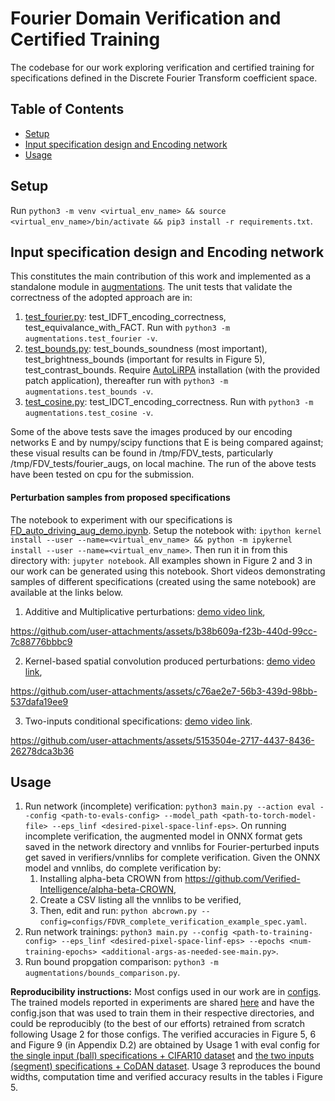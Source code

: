 # Fourier Domain Verification and Certified Training
The codebase for our work exploring verification and certified training for specifications defined in the Discrete Fourier Transform coefficient space.

## Table of Contents
- [Setup](#setup)
- [Input specification design and Encoding network](#input-specification-design-and-encoding-network)
- [Usage](#usage)

## Setup
Run `python3 -m venv <virtual_env_name> && source <virtual_env_name>/bin/activate && pip3 install -r requirements.txt`.

## Input specification design and Encoding network
This constitutes the main contribution of this work and implemented as a standalone module in [augmentations](augmentations/). 
The unit tests that validate the correctness of the adopted approach are in:
1. [test_fourier.py](augmentations/test_fourier.py): test_IDFT_encoding_correctness, test_equivalance_with_FACT. Run with `python3 -m augmentations.test_fourier -v`.
2. [test_bounds.py](augmentations/test_bounds.py): test_bounds_soundness (most important), test_brightness_bounds (important for results in Figure 5), test_contrast_bounds. 
    Require [AutoLiRPA](https://github.com/Verified-Intelligence/auto_LiRPA) installation (with the provided patch application), thereafter run with `python3 -m augmentations.test_bounds -v`.
3. [test_cosine.py](augmentations/test_cosine.py): test_IDCT_encoding_correctness. Run with `python3 -m augmentations.test_cosine -v`.

Some of the above tests save the images produced by our encoding networks E and by numpy/scipy functions that E is being compared against; these visual results can be found in /tmp/FDV_tests, particularly /tmp/FDV_tests/fourier_augs, on local machine. The run of the above tests have been tested on cpu for the submission.


#### Perturbation samples from proposed specifications
The notebook to experiment with our specifications is [FD_auto_driving_aug_demo.ipynb](augmentations/FD_auto_driving_aug_demo.ipynb). Setup the notebook with: `ipython kernel install --user --name=<virtual_env_name> && python -m ipykernel install --user --name=<virtual_env_name>`. Then run it in from this directory with: `jupyter notebook`.
All examples shown in Figure 2 and 3 in our work can be generated using this notebook. Short videos demonstrating samples of different specifications (created using the same notebook) are available at the links below.

1. Additive and Multiplicative perturbations: [demo video link](https://drive.google.com/file/d/1-k8TmNKxVjH7GKl9h_PawAUPN_1nJYdv/view?usp=sharing),

https://github.com/user-attachments/assets/b38b609a-f23b-440d-99cc-7c88776bbbc9

2. Kernel-based spatial convolution produced perturbations: [demo video link](https://drive.google.com/file/d/16Srk9Ifnp3nXQzeckbmZT7lKjkO2602R/view?usp=sharing),

https://github.com/user-attachments/assets/c76ae2e7-56b3-439d-98bb-537dafa19ee9

3. Two-inputs conditional specifications: [demo video link](https://drive.google.com/file/d/1HA6rgcnDn2pvtdic-vyfswet0P67jumi/view?usp=sharing).

https://github.com/user-attachments/assets/5153504e-2717-4437-8436-26278dca3b36

## Usage
1. Run network (incomplete) verification: `python3 main.py --action eval --config <path-to-evals-config> --model_path <path-to-torch-model-file> --eps_linf <desired-pixel-space-linf-eps>`.
    On running incomplete verification, the augmented model in ONNX format gets saved in the network directory and vnnlibs for Fourier-perturbed inputs get saved in verifiers/vnnlibs for complete verification. Given the ONNX model and vnnlibs, do complete verification by:
   1. Installing alpha-beta CROWN from https://github.com/Verified-Intelligence/alpha-beta-CROWN,
   2. Create a CSV listing all the vnnlibs to be verified,
   3. Then, edit and run: `python abcrown.py --config=configs/FDVR_complete_verification_example_spec.yaml`.
3. Run network trainings: `python3 main.py --config <path-to-training-config> --eps_linf <desired-pixel-space-linf-eps> --epochs <num-training-epochs> <additional-args-as-needed-see-main.py>`.
4. Run bound propgation comparison: `python3 -m augmentations/bounds_comparison.py`.

**Reproducibility instructions:** Most configs used in our work are in [configs](configs/). The trained models reported in experiments are shared [here](https://drive.google.com/drive/folders/1hPgZthwLh78jrsQToSiJiqPdoM2eT7tU?usp=drive_link) and have the config.json that was used to train them in their respective directories, and could be reproducibly (to the best of our efforts) retrained from scratch following Usage 2 for those configs. The verified accuracies in Figure 5, 6 and Figure 9 (in Appendix D.2) are obtained by Usage 1 with eval config for [the single input (ball) specifications + CIFAR10 dataset](configs/CIFAR10/evals/evals.py) and [the two inputs (segment) specifications + CoDAN dataset](configs/CODAN/evals/evals.py). Usage 3 reproduces the bound widths, computation time and verified accuracy results in the tables i Figure 5.
